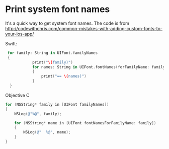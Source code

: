 # Print system font names

It's a quick way to get system font names. The code is from http://codewithchris.com/common-mistakes-with-adding-custom-fonts-to-your-ios-app/

Swift:
```swift
 for family: String in UIFont.familyNames
 {
            print("\(family)")
            for names: String in UIFont.fontNames(forFamilyName: family)
            {
                print("== \(names)")
            }
  }

```

Objective C
```objective-c
for (NSString* family in [UIFont familyNames])
{
    NSLog(@"%@", family);

    for (NSString* name in [UIFont fontNamesForFamilyName: family])
    {
        NSLog(@"  %@", name);
    }
}
```
